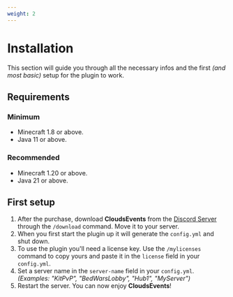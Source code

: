 ```yaml
---
weight: 2
---
```


# Installation

This section will guide you through all the necessary infos and the first <i>(and most basic)</i> setup for the plugin to work.

## Requirements
### Minimum
- Minecraft 1.8 or above.
- Java 11 or above.
### Recommended
- Minecraft 1.20 or above.
- Java 21 or above.

## First setup
1.  After the purchase, download <b>CloudsEvents</b> from the <a href="https://discord.clouds-studios.com">Discord Server</a> through the `/download` command. Move it to your server.
2.  When you first start the plugin up it will generate the `config.yml` and shut down.
3.  To use the plugin you'll need a license key. Use the `/mylicenses` command to copy yours and paste it in the `license` field in your `config.yml`.
4.  Set a server name in the `server-name` field in your `config.yml`. <i>(Examples: "KitPvP", "BedWarsLobby", "Hub1", "MyServer")</i>
5.  Restart the server. You can now enjoy <b>CloudsEvents</b>!